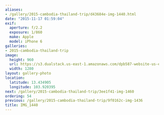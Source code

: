 ```yaml
---
aliases:
- /gallery/2015-cambodia-thailand-trip/d43684e-img-1440.html
date: "2015-11-17 01:59:04"
exif:
  aperture: f/2.2
  exposure: 1/860
  make: Apple
  model: iPhone 6
galleries:
- 2015-cambodia-thailand-trip
image:
  height: 960
  url: https://s3.dualstack.us-east-1.amazonaws.com/dpb587-website-us-east-1/asset/gallery/2015-cambodia-thailand-trip/d43684e-img-1440~1280.jpg
  width: 1280
layout: gallery-photo
location:
  latitude: 13.434905
  longitude: 103.920395
next: /gallery/2015-cambodia-thailand-trip/3ee1f41-img-1460
ordering: 54
previous: /gallery/2015-cambodia-thailand-trip/9f0162c-img-1436
title: IMG_1440
---
```

